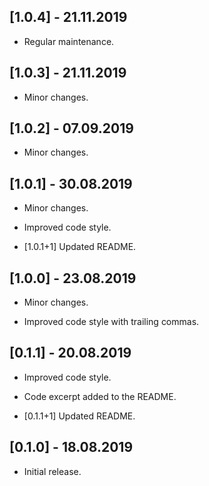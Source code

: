 ## [1.0.4] - 21.11.2019

* Regular maintenance.

## [1.0.3] - 21.11.2019

* Minor changes.

## [1.0.2] - 07.09.2019

* Minor changes.

## [1.0.1] - 30.08.2019

* Minor changes.

* Improved code style.

* [1.0.1+1] Updated README.

## [1.0.0] - 23.08.2019

* Minor changes.

* Improved code style with trailing commas.

## [0.1.1] - 20.08.2019

* Improved code style.

* Code excerpt added to the README.

* [0.1.1+1] Updated README.

## [0.1.0] - 18.08.2019

* Initial release.

